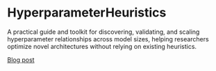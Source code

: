 # HyperparameterHeuristics
A practical guide and toolkit for discovering, validating, and scaling hyperparameter relationships across model sizes, helping researchers optimize novel architectures without relying on existing heuristics.

[Blog post](https://apaz-cli.github.io/blog/Hyperparameter_Heuristics.html)

